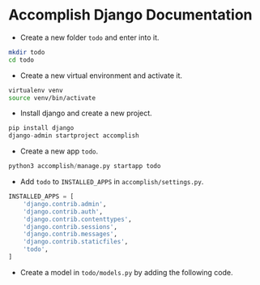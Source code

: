 # Accomplish Django Documentation

- Create a new folder `todo` and enter into it.

```bash
mkdir todo
cd todo
```

- Create a new virtual environment and activate it.

```bash
virtualenv venv
source venv/bin/activate
```

- Install django and create a new project.

```python
pip install django
django-admin startproject accomplish
```

- Create a new app `todo`.

```python
python3 accomplish/manage.py startapp todo
```

- Add `todo` to `INSTALLED_APPS` in `accomplish/settings.py`.

```python
INSTALLED_APPS = [
    'django.contrib.admin',
    'django.contrib.auth',
    'django.contrib.contenttypes',
    'django.contrib.sessions',
    'django.contrib.messages',
    'django.contrib.staticfiles',
    'todo',
]
```

- Create a model in `todo/models.py` by adding the following code.

```python

```
